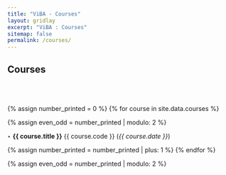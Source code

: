 ```yaml
---
title: "ViBA - Courses"
layout: gridlay
excerpt: "ViBA : Courses"
sitemap: false
permalink: /courses/
---
```

<h2>Courses &emsp;&emsp;&emsp;&emsp;&emsp;&emsp;&emsp;&emsp;&emsp;&emsp;&emsp;&emsp;&emsp;&emsp;&emsp;&emsp;&emsp;&emsp;&emsp;&emsp;&emsp;&emsp;&emsp;&emsp;&emsp;&emsp;&emsp;&emsp;&emsp;&emsp;&emsp;&emsp;&emsp;&emsp;&emsp;</h2> 

{% assign number_printed = 0 %}
{% for course in site.data.courses %}

{% assign even_odd = number_printed | modulo: 2 %}

<p>‣ <b>{{ course.title }}</b> {{ course.code }} (<em>{{ course.date }}</em>)<br></p>

{% assign number_printed = number_printed | plus: 1 %}
{% endfor %}

{% assign even_odd = number_printed | modulo: 2 %}

<p> &nbsp; </p>
